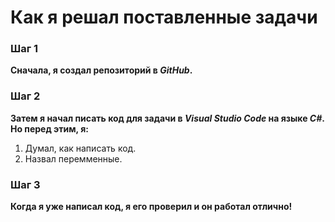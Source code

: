 # Как я решал поставленные задачи 

### Шаг 1
__Сначала, я создал репозиторий в *GitHub*.__
### Шаг 2
__Затем я начал писать код для задачи в *Visual Studio Code* на языке *C#*. Но перед этим, я:__
1. Думал, как написать код.
2. Назвал перемменные.
### Шаг 3
__Когда я уже написал код, я его проверил и он работал отлично!__